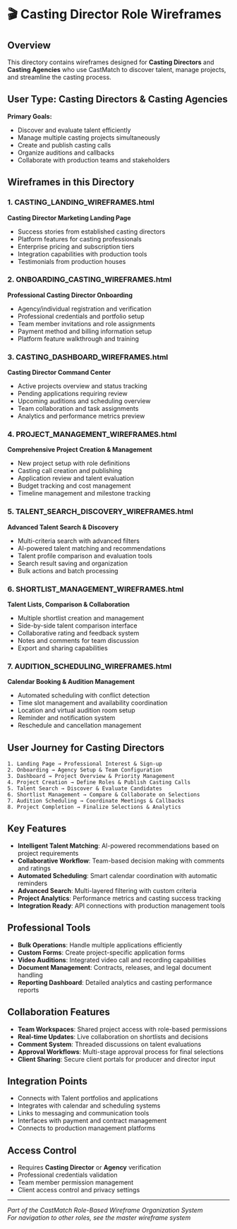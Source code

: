 # 🎬 Casting Director Role Wireframes

## Overview
This directory contains wireframes designed for **Casting Directors** and **Casting Agencies** who use CastMatch to discover talent, manage projects, and streamline the casting process.

## User Type: Casting Directors & Casting Agencies
**Primary Goals:**
- Discover and evaluate talent efficiently
- Manage multiple casting projects simultaneously
- Create and publish casting calls
- Organize auditions and callbacks
- Collaborate with production teams and stakeholders

## Wireframes in this Directory

### 1. **CASTING_LANDING_WIREFRAMES.html**
**Casting Director Marketing Landing Page**
- Success stories from established casting directors
- Platform features for casting professionals
- Enterprise pricing and subscription tiers
- Integration capabilities with production tools
- Testimonials from production houses

### 2. **ONBOARDING_CASTING_WIREFRAMES.html**
**Professional Casting Director Onboarding**
- Agency/individual registration and verification
- Professional credentials and portfolio setup
- Team member invitations and role assignments
- Payment method and billing information setup
- Platform feature walkthrough and training

### 3. **CASTING_DASHBOARD_WIREFRAMES.html**
**Casting Director Command Center**
- Active projects overview and status tracking
- Pending applications requiring review
- Upcoming auditions and scheduling overview
- Team collaboration and task assignments
- Analytics and performance metrics preview

### 4. **PROJECT_MANAGEMENT_WIREFRAMES.html**
**Comprehensive Project Creation & Management**
- New project setup with role definitions
- Casting call creation and publishing
- Application review and talent evaluation
- Budget tracking and cost management
- Timeline management and milestone tracking

### 5. **TALENT_SEARCH_DISCOVERY_WIREFRAMES.html**
**Advanced Talent Search & Discovery**
- Multi-criteria search with advanced filters
- AI-powered talent matching and recommendations
- Talent profile comparison and evaluation tools
- Search result saving and organization
- Bulk actions and batch processing

### 6. **SHORTLIST_MANAGEMENT_WIREFRAMES.html**
**Talent Lists, Comparison & Collaboration**
- Multiple shortlist creation and management
- Side-by-side talent comparison interface
- Collaborative rating and feedback system
- Notes and comments for team discussion
- Export and sharing capabilities

### 7. **AUDITION_SCHEDULING_WIREFRAMES.html**
**Calendar Booking & Audition Management**
- Automated scheduling with conflict detection
- Time slot management and availability coordination
- Location and virtual audition room setup
- Reminder and notification system
- Reschedule and cancellation management

## User Journey for Casting Directors

```
1. Landing Page → Professional Interest & Sign-up
2. Onboarding → Agency Setup & Team Configuration  
3. Dashboard → Project Overview & Priority Management
4. Project Creation → Define Roles & Publish Casting Calls
5. Talent Search → Discover & Evaluate Candidates
6. Shortlist Management → Compare & Collaborate on Selections
7. Audition Scheduling → Coordinate Meetings & Callbacks
8. Project Completion → Finalize Selections & Analytics
```

## Key Features
- **Intelligent Talent Matching**: AI-powered recommendations based on project requirements
- **Collaborative Workflow**: Team-based decision making with comments and ratings
- **Automated Scheduling**: Smart calendar coordination with automatic reminders
- **Advanced Search**: Multi-layered filtering with custom criteria
- **Project Analytics**: Performance metrics and casting success tracking
- **Integration Ready**: API connections with production management tools

## Professional Tools
- **Bulk Operations**: Handle multiple applications efficiently
- **Custom Forms**: Create project-specific application forms
- **Video Auditions**: Integrated video call and recording capabilities
- **Document Management**: Contracts, releases, and legal document handling
- **Reporting Dashboard**: Detailed analytics and casting performance reports

## Collaboration Features
- **Team Workspaces**: Shared project access with role-based permissions
- **Real-time Updates**: Live collaboration on shortlists and decisions
- **Comment System**: Threaded discussions on talent evaluations
- **Approval Workflows**: Multi-stage approval process for final selections
- **Client Sharing**: Secure client portals for producer and director input

## Integration Points
- Connects with Talent portfolios and applications
- Integrates with calendar and scheduling systems
- Links to messaging and communication tools
- Interfaces with payment and contract management
- Connects to production management platforms

## Access Control
- Requires **Casting Director** or **Agency** verification
- Professional credentials validation
- Team member permission management
- Client access control and privacy settings

---

*Part of the CastMatch Role-Based Wireframe Organization System*  
*For navigation to other roles, see the master wireframe system*